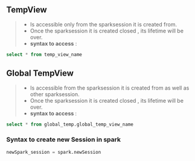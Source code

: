 ## TempView
> * Is accessible only from the sparksession it is created from.
> * Once the sparksession it is created closed , its lifetime will be over.
> * <b>syntax to access</b> : 
```sql
select * from temp_view_name
```

## Global TempView
> * Is accessible  from the sparksession it is created from as well as other sparksession.
> *  Once the sparksession it is created closed , its lifetime will be over.
> * <b>syntax to access </b>: 
```sql
select * from global_temp.global_temp_view_name
```




### Syntax to create new Session in spark

 ```python
 newSpark_session = spark.newSession
 ```

